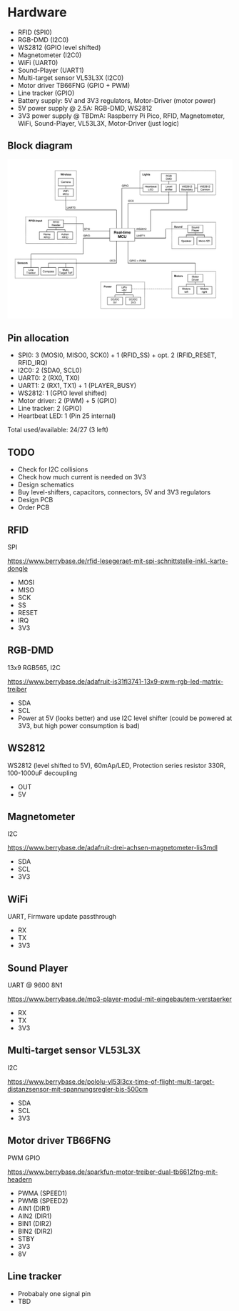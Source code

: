 # Hardware
- RFID (SPI0)
- RGB-DMD (I2C0)
- WS2812 (GPIO level shifted)
- Magnetometer (I2C0)
- WiFi (UART0)
- Sound-Player (UART1)
- Multi-target sensor VL53L3X (I2C0)
- Motor driver TB66FNG (GPIO + PWM)
- Line tracker (GPIO)
- Battery supply: 5V and 3V3 regulators, Motor-Driver (motor power)
- 5V power supply @ 2.5A: RGB-DMD, WS2812
- 3V3 power supply @ TBDmA: Raspberry Pi Pico, RFID, Magnetometer, WiFi, Sound-Player, VL53L3X, Motor-Driver (just logic)

## Block diagram
![Block diagram](Block%20diagram.png)

## Pin allocation
- SPI0: 3 (MOSI0, MISO0, SCK0) + 1 (RFID_SS) + opt. 2 (RFID_RESET, RFID_IRQ)
- I2C0: 2 (SDA0, SCL0)
- UART0: 2 (RX0, TX0)
- UART1: 2 (RX1, TX1) + 1 (PLAYER_BUSY)
- WS2812: 1 (GPIO level shifted)
- Motor driver: 2 (PWM) + 5 (GPIO)
- Line tracker: 2 (GPIO)
- Heartbeat LED: 1 (Pin 25 internal)

Total used/available: 24/27 (3 left)

## TODO
- Check for I2C collisions
- Check how much current is needed on 3V3
- Design schematics
- Buy level-shifters, capacitors, connectors, 5V and 3V3 regulators
- Design PCB
- Order PCB

## RFID
SPI

https://www.berrybase.de/rfid-lesegeraet-mit-spi-schnittstelle-inkl.-karte-dongle

- MOSI
- MISO
- SCK
- SS
- RESET
- IRQ
- 3V3

## RGB-DMD
13x9 RGB565, I2C

https://www.berrybase.de/adafruit-is31fl3741-13x9-pwm-rgb-led-matrix-treiber

- SDA
- SCL
- Power at 5V (looks better) and use I2C level shifter (could be powered at 3V3, but high power consumption is bad)

## WS2812
WS2812 (level shifted to 5V), 60mAp/LED, Protection series resistor 330R, 100-1000uF decoupling

- OUT
- 5V

## Magnetometer
I2C

https://www.berrybase.de/adafruit-drei-achsen-magnetometer-lis3mdl

- SDA
- SCL
- 3V3

## WiFi
UART, Firmware update passthrough

- RX
- TX
- 3V3

## Sound Player
UART @ 9600 8N1

https://www.berrybase.de/mp3-player-modul-mit-eingebautem-verstaerker

- RX
- TX
- 3V3

## Multi-target sensor VL53L3X
I2C

https://www.berrybase.de/pololu-vl53l3cx-time-of-flight-multi-target-distanzsensor-mit-spannungsregler-bis-500cm

- SDA
- SCL
- 3V3

## Motor driver TB66FNG
PWM GPIO

https://www.berrybase.de/sparkfun-motor-treiber-dual-tb6612fng-mit-headern

- PWMA (SPEED1)
- PWMB (SPEED2)
- AIN1 (DIR1)
- AIN2 (DIR1)
- BIN1 (DIR2)
- BIN2 (DIR2)
- STBY
- 3V3
- 8V

## Line tracker
- Probabaly one signal pin
- TBD
